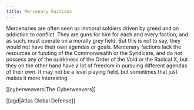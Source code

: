 ```yaml
---
title: Mercenary Factions
---
```


Mercenaries are often seen as immoral soldiers driven by greed and an addiction to conflict. They are guns for hire for each and every faction, and as such, must operate on a morally grey field. But this is not to say, they would not have their own agendas or goals. Mercenary factions lack the resources or funding of the Commonwealth or the Syndicate, and do not possess any of the quirkiness of the Order of the Void or the Radical X, but they on the other hand have a lot of freedom in pursuing different agendas of their own. It may not be a level playing field, but sometimes that just makes it more interesting.

[[cyberweavers|The Cyberweavers]]

[[agd|Atlas Global Defense]]
